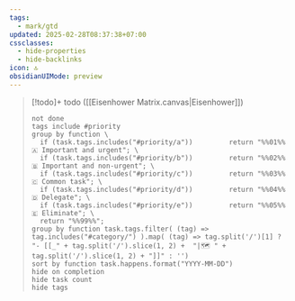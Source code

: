 ```yaml
---
tags:
  - mark/gtd
updated: 2025-02-28T08:37:38+07:00
cssclasses:
  - hide-properties
  - hide-backlinks
icon: 🔝
obsidianUIMode: preview
---
```


> [!todo]+ todo ([[Eisenhower Matrix.canvas|Eisenhower]])
> ```tasks
> not done
> tags include #priority
> group by function \
>   if (task.tags.includes("#priority/a"))         return "%%01%% 🇦 Important and urgent"; \
>   if (task.tags.includes("#priority/b"))         return "%%02%% 🇧 Important and non-urgent"; \
>   if (task.tags.includes("#priority/c"))         return "%%03%% 🇨 Сommon task"; \
>   if (task.tags.includes("#priority/d"))         return "%%04%% 🇩 Delegate"; \
>   if (task.tags.includes("#priority/e"))         return "%%05%% 🇪 Eliminate"; \
>   return "%%99%%";
> group by function task.tags.filter( (tag) => tag.includes("#category/") ).map( (tag) => tag.split('/')[1] ? "- [[_" + tag.split('/').slice(1, 2) +  "|🗺️ " + tag.split('/').slice(1, 2) + "]]" : '')
> sort by function task.happens.format("YYYY-MM-DD")
> hide on completion
> hide task count
> hide tags
> ```
